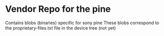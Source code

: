 Vendor Repo for the pine
=======================================

Contains blobs (binaries) specific for sony pine
These blobs correspond to the proprietary-files.txt file in the device tree (not yet)
